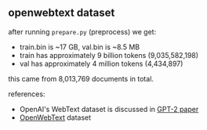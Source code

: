 
## openwebtext dataset

after running `prepare.py` (preprocess) we get:

- train.bin is ~17 GB, val.bin is ~8.5 MB
- train has approximately 9 billion tokens (9,035,582,198) 
- val has approximately 4 million tokens (4,434,897)

this came from 8,013,769 documents in total.

references:

- OpenAI's WebText dataset is discussed in [GPT-2 paper](https://d4mucfpksywv.cloudfront.net/better-language-models/language_models_are_unsupervised_multitask_learners.pdf)
- [OpenWebText](https://skylion007.github.io/OpenWebTextCorpus/) dataset
